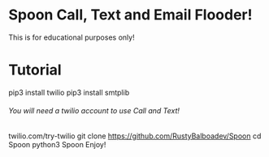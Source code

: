 # Spoon Call, Text and Email Flooder!
This is for educational purposes only!
# Tutorial
pip3 install twilio
pip3 install smtplib
###### You will need a twilio account to use Call and Text!
twilio.com/try-twilio
git clone https://github.com/RustyBalboadev/Spoon
cd Spoon
python3 Spoon
Enjoy!

